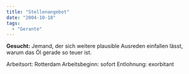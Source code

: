 ```yaml
---
title: "Stellenangebot"
date: "2004-10-18"
tags:
  - "Gerante"
---
```


**Gesucht:**
Jemand, der sich weitere plausible Ausreden einfallen lässt, warum das Öl gerade so teuer ist.

Arbeitsort: Rotterdam
Arbeitsbeginn: sofort
Entlohnung: exorbitant
